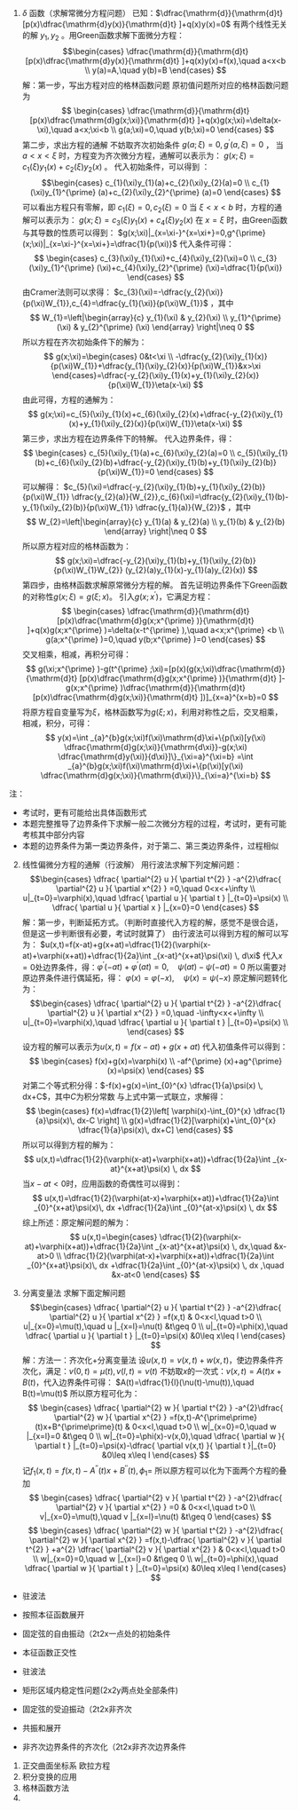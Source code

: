 1.  $\delta$ 函数（求解常微分方程问题）
已知：$\dfrac{\mathrm{d}}{\mathrm{d}t} [p(x)\dfrac{\mathrm{d}y(x)}{\mathrm{d}t} ]+q(x)y(x)=0$ 有两个线性无关的解 $y_{1},y_{2}$ 。用Green函数求解下面微分方程：
$$\begin{cases}
\dfrac{\mathrm{d}}{\mathrm{d}t} [p(x)\dfrac{\mathrm{d}y(x)}{\mathrm{d}t} ]+q(x)y(x)=f(x),\quad a<x<b \\
y(a)=A,\quad y(b)=B 
\end{cases}
$$
解：第一步，写出方程对应的格林函数问题
原初值问题所对应的格林函数问题为 $$
\begin{cases}
\dfrac{\mathrm{d}}{\mathrm{d}t} [p(x)\dfrac{\mathrm{d}g(x;\xi)}{\mathrm{d}t} ]+q(x)g(x;\xi)=\delta(x-\xi),\quad a<x;\xi<b \\
g(a;\xi)=0,\quad y(b;\xi)=0 
\end{cases}
$$
第二步，求出方程的通解
不妨取齐次初始条件 $g(a;\xi)=0,g^{\prime}(a,\xi)=0$ ，
当 $a<x<\xi$ 时，方程变为齐次微分方程，通解可以表示为： $g(x;\xi)=c_{1}(\xi)y_{1}(x)+c_{2}(\xi)y_{2}(x)$ 。
代入初始条件，可以得到 ： $$\begin{cases}
c_{1}(\xi)y_{1}(a)+c_{2}(\xi)y_{2}(a)=0 \\
c_{1}(\xi)y_{1}^{\prime} (a)+c_{2}(\xi)y_{2}^{\prime} (a)=0
\end{cases}
$$可以看出方程只有零解，即 $c_{1}(\xi)=0,c_{2}(\xi)=0$ 
当 $\xi<x<b$ 时，方程的通解可以表示为： $g(x;\xi)=c_{3}(\xi)y_{1}(x)+c_{4}(\xi)y_{2}(x)$
在 $x=\xi$ 时，由Green函数与其导数的性质可以得到： $g(x;\xi)|_{x=\xi-}^{x=\xi+}=0,g^{\prime}(x;\xi)|_{x=\xi-}^{x=\xi+}=\dfrac{1}{p(\xi)}$ 
代入条件可得： $$
\begin{cases}
c_{3}(\xi)y_{1}(\xi)+c_{4}(\xi)y_{2}(\xi)=0 \\
c_{3}(\xi)y_{1}^{\prime} (\xi)+c_{4}(\xi)y_{2}^{\prime} (\xi)=\dfrac{1}{p(\xi)}
\end{cases}
$$由Cramer法则可以求得： $c_{3}(\xi)=-\dfrac{y_{2}(\xi)}{p(\xi)W_{1}},c_{4}=\dfrac{y_{1}(\xi)}{p(\xi)W_{1}}$ ，其中 $$
W_{1}=\left|\begin{array}{c} 
y_{1}(\xi) & y_{2}(\xi) \\
y_{1}^{\prime} (\xi) & y_{2}^{\prime} (\xi)
\end{array}
\right|\neq 0
$$所以方程在齐次初始条件下的解为： $$
g(x;\xi)=\begin{cases}
0&t<\xi \\
-\dfrac{y_{2}(\xi)y_{1}(x)}{p(\xi)W_{1}}+\dfrac{y_{1}(\xi)y_{2}(x)}{p(\xi)W_{1}}&x>\xi 
\end{cases}=\dfrac{-y_{2}(\xi)y_{1}(x)+y_{1}(\xi)y_{2}(x)}{p(\xi)W_{1}}\eta(x-\xi)
$$由此可得，方程的通解为： $$
g(x;\xi)=c_{5}(\xi)y_{1}(x)+c_{6}(\xi)y_{2}(x)+\dfrac{-y_{2}(\xi)y_{1}(x)+y_{1}(\xi)y_{2}(x)}{p(\xi)W_{1}}\eta(x-\xi)
$$
第三步，求出方程在边界条件下的特解。
代入边界条件，得： $$
\begin{cases}
c_{5}(\xi)y_{1}(a)+c_{6}(\xi)y_{2}(a)=0 \\
c_{5}(\xi)y_{1}(b)+c_{6}(\xi)y_{2}(b)+\dfrac{-y_{2}(\xi)y_{1}(b)+y_{1}(\xi)y_{2}(b)}{p(\xi)W_{1}}=0
\end{cases}
$$可以解得： $c_{5}(\xi)=\dfrac{-y_{2}(\xi)y_{1}(b)+y_{1}(\xi)y_{2}(b)}{p(\xi)W_{1}} \dfrac{y_{2}(a)}{W_{2}},c_{6}(\xi)=\dfrac{y_{2}(\xi)y_{1}(b)-y_{1}(\xi)y_{2}(b)}{p(\xi)W_{1}} \dfrac{y_{1}(a)}{W_{2}}$ ，其中 $$
W_{2}=\left|\begin{array}{c} 
y_{1}(a) & y_{2}(a) \\
y_{1}(b) & y_{2}(b)
\end{array}
\right|\neq 0
$$所以原方程对应的格林函数为： $$
g(x;\xi)=\dfrac{-y_{2}(\xi)y_{1}(b)+y_{1}(\xi)y_{2}(b)}{p(\xi)W_{1}W_{2}} (y_{2}(a)y_{1}(x)-y_{1}(a)y_{2}(x))
$$
第四步，由格林函数求解原常微分方程的解。
首先证明边界条件下Green函数的对称性$g(x;\xi)=g(\xi;x)$。
引入$g(x;x^{\prime})$，它满足方程： $$
\begin{cases}
\dfrac{\mathrm{d}}{\mathrm{d}t} [p(x)\dfrac{\mathrm{d}g(x;x^{\prime} )}{\mathrm{d}t} ]+q(x)g(x;x^{\prime} )=\delta(x-t^{\prime} ),\quad a<x;x^{\prime} <b \\
g(a;x^{\prime} )=0,\quad y(b;x^{\prime} )=0 
\end{cases}
$$交叉相乘，相减，再积分可得： $$
g(\xi;x^{\prime} )-g(t^{\prime} ;\xi)=[p(x)(g(x;\xi)\dfrac{\mathrm{d}}{\mathrm{d}t} [p(x)\dfrac{\mathrm{d}g(x;x^{\prime} )}{\mathrm{d}t} ]-g(x;x^{\prime} )\dfrac{\mathrm{d}}{\mathrm{d}t} [p(x)\dfrac{\mathrm{d}g(x;\xi)}{\mathrm{d}t} ])]_{x=a}^{x=b}=0
$$将原方程自变量写为$\xi$，格林函数写为$g(\xi;x)$，利用对称性之后，交叉相乘，相减，积分，可得： $$
	y(x)=\int _{a}^{b}g(x;\xi)f(\xi)\mathrm{d}\xi+\{p(\xi)[y(\xi) \dfrac{\mathrm{d}g(x;\xi)}{\mathrm{d\xi}}-g(x;\xi) \dfrac{\mathrm{d}y(\xi)}{d\xi}]\}_{\xi=a}^{\xi=b}
	=\int _{a}^{b}g(x;\xi)f(\xi)\mathrm{d}\xi+\{p(\xi)[y(\xi) \dfrac{\mathrm{d}g(x;\xi)}{\mathrm{d\xi}}\}_{\xi=a}^{\xi=b}
$$

注：
- 考试时，更有可能给出具体函数形式
- 本题完整推导了边界条件下求解一般二次微分方程的过程，考试时，更有可能考核其中部分内容
- 本题的边界条件为第一类边界条件，对于第二、第三类边界条件，过程相似

2. 线性偏微分方程的通解（行波解）
用行波法求解下列定解问题： $$\begin{cases}
\dfrac{ \partial^{2} u }{ \partial t^{2} } -a^{2}\dfrac{ \partial^{2} u }{ \partial x^{2} } =0,\quad 0<x<+\infty \\
u|_{t=0}=\varphi(x),\quad \dfrac{ \partial u }{ \partial t } |_{t=0}=\psi(x) \\
\dfrac{ \partial u }{ \partial x } |_{x=0}=0
\end{cases}
$$
解：第一步，判断延拓方式。（判断时直接代入方程的解，感觉不是很合适，但是这一步判断很有必要，考试时就算了）
由行波法可以得到方程的解可以写为： 
	$u(x,t)=f(x-at)+g(x+at)=\dfrac{1}{2}(\varphi(x-at)+\varphi(x+at))+\dfrac{1}{2a}\int _{x-at}^{x+at}\psi(\xi) \, d\xi$
代入$x=0$处边界条件，得：$\varphi ^{\prime}(-at)+\varphi ^{\prime}(at)=0,\quad \psi(at)-\psi(-at)=0$
所以需要对原边界条件进行偶延拓，得： $\varphi(x)=\varphi(-x),\quad \psi(x)=\psi(-x)$
原定解问题转化为： $$\begin{cases}
\dfrac{ \partial^{2} u }{ \partial t^{2} } -a^{2}\dfrac{ \partial^{2} u }{ \partial x^{2} } =0,\quad -\infty<x<+\infty \\
u|_{t=0}=\varphi(x),\quad \dfrac{ \partial u }{ \partial t } |_{t=0}=\psi(x) \\
\end{cases}
$$设方程的解可以表示为$u(x,t)=f(x-at)+g(x+at)$
代入初值条件可以得到： $$
\begin{cases}
f(x)+g(x)=\varphi(x) \\
-af^{\prime} (x)+ag^{\prime} (x)=\psi(x)
\end{cases}
$$对第二个等式积分得：$-f(x)+g(x)=\int_{0}^{x} \dfrac{1}{a}\psi(x) \, dx+C$，其中$C$为积分常数
与上式中第一式联立，求解得： $$
\begin{cases}
f(x)=\dfrac{1}{2}\left[ \varphi(x)-\int_{0}^{x} \dfrac{1}{a}\psi(x)\, dx-C  \right] \\
g(x)=\dfrac{1}{2}[\varphi(x)+\int_{0}^{x} \dfrac{1}{a}\psi(x)\, dx+C]
\end{cases}
$$所以可以得到方程的解为： $$
u(x,t)=\dfrac{1}{2}(\varphi(x-at)+\varphi(x+at))+\dfrac{1}{2a}\int _{x-at}^{x+at}\psi(x) \, dx 
$$当$x-at<0$时，应用函数的奇偶性可以得到： $$
u(x,t)=\dfrac{1}{2}(\varphi(at-x)+\varphi(x+at))+\dfrac{1}{2a}\int _{0}^{x+at}\psi(x)\, dx +\dfrac{1}{2a}\int _{0}^{at-x}\psi(x)   \, dx 
$$综上所述：原定解问题的解为： $$
u(x,t)=\begin{cases}
\dfrac{1}{2}(\varphi(x-at)+\varphi(x+at))+\dfrac{1}{2a}\int _{x-at}^{x+at}\psi(x) \, dx,\quad &x-at>0 \\
\dfrac{1}{2}(\varphi(at-x)+\varphi(x+at))+\dfrac{1}{2a}\int _{0}^{x+at}\psi(x)\, dx +\dfrac{1}{2a}\int _{0}^{at-x}\psi(x)   \, dx ,\quad &x-at<0
\end{cases}
$$

3. 分离变量法
求解下面定解问题 $$\begin{cases}
\dfrac{ \partial^{2} u }{ \partial t^{2} } -a^{2}\dfrac{ \partial^{2} u }{ \partial x^{2} } =f(x,t) & 0<x<l,\quad t>0 \\
u|_{x=0}=\mu(t),\quad u |_{x=l}=\nu(t) &t\geq 0 \\
u|_{t=0}=\phi(x),\quad \dfrac{ \partial u }{ \partial t } |_{t=0}=\psi(x) &0\leq x\leq l
\end{cases}
$$
解：方法一：齐次化+分离变量法
设$u(x,t)=v(x,t)+w(x,t)$，使边界条件齐次化，满足：$v(0,t)=\mu(t),v(l,t)=\nu(t)$
不妨取$x$的一次式：$v(x,t)=A(t)x+B(t)$，代入边界条件可得： $A(t)=\dfrac{1}{l}(\nu(t)-\mu(t)),\quad B(t)=\mu(t)$
所以原方程可化为： $$
\begin{cases}
\dfrac{ \partial^{2} w }{ \partial t^{2} } -a^{2}\dfrac{ \partial^{2} w }{ \partial x^{2} } =f(x,t)-A^{\prime\prime}(t)x+B^{\prime\prime}(t)  & 0<x<l,\quad t>0 \\
w|_{x=0}=0,\quad w |_{x=l}=0 &t\geq 0 \\
w|_{t=0}=\phi(x)-v(x,0),\quad \dfrac{ \partial w }{ \partial t } |_{t=0}=\psi(x)-\dfrac{ \partial v(x,t) }{ \partial t }|_{t=0}  &0\leq x\leq l
\end{cases}
$$记$f_{1}(x,t)=f(x,t)-A^{\prime\prime}(t)x+B^{\prime\prime}(t),\phi_{1}=$
所以原方程可以化为下面两个方程的叠加 $$
\begin{cases}
\dfrac{ \partial^{2} v }{ \partial t^{2} } -a^{2}\dfrac{ \partial^{2} v }{ \partial x^{2} } =0 & 0<x<l,\quad t>0 \\
v|_{x=0}=\mu(t),\quad v |_{x=l}=\nu(t) &t\geq 0 
\end{cases}
$$$$
\begin{cases}
\dfrac{ \partial^{2} w }{ \partial t^{2} } -a^{2}\dfrac{ \partial^{2} w }{ \partial x^{2} } =f(x,t)-\dfrac{ \partial^{2} v }{ \partial t^{2} } +a^{2} \dfrac{ \partial^{2} v }{ \partial x^{2} } & 0<x<l,\quad t>0 \\
w|_{x=0}=0,\quad w |_{x=l}=0 &t\geq 0 \\
w|_{t=0}=\phi(x),\quad \dfrac{ \partial w }{ \partial t } |_{t=0}=\psi(x) &0\leq x\leq l
\end{cases}
$$

- 驻波法
- 按照本征函数展开

- 固定弦的自由振动（2t2x一点处的初始条件
- 本征函数正交性
- 驻波法
- 矩形区域内稳定性问题(2x2y两点处全部条件)
- 固定弦的受迫振动（2t2x非齐次
- 共振和展开
- 非齐次边界条件的齐次化（2t2x非齐次边界条件

1. 正交曲面坐标系
欧拉方程
5. 积分变换的应用
6. 格林函数方法
7. 